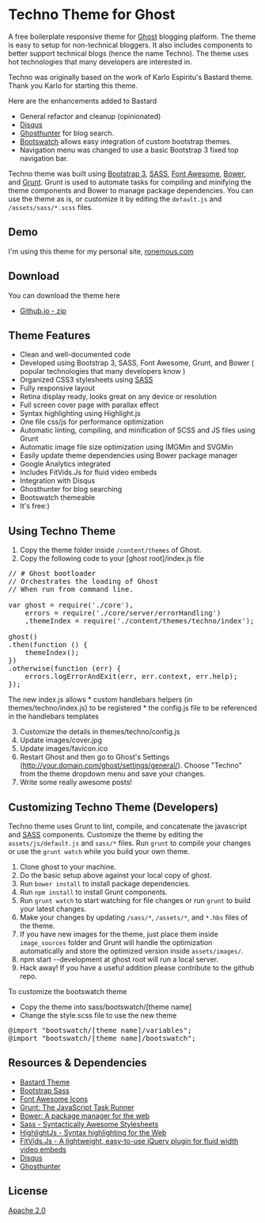 Techno Theme for Ghost
==================

A free boilerplate responsive theme for [Ghost](https://ghost.org) blogging platform.  The theme is easy to setup for non-technical bloggers.  It also includes components to better support technical blogs (hence the name Techno).  The theme uses hot technologies that many developers are interested in.

Techno was originally based on the work of Karlo Espiritu's Bastard theme.  Thank you Karlo for starting this theme.

Here are the enhancements added to Bastard

- General refactor and cleanup (opinionated)
- [Disqus](http://disqus.com/)
- [Ghosthunter](https://github.com/i11ume/ghostHunter) for blog search.
- [Bootswatch](http://bootswatch.com/) allows easy integration of custom bootstrap themes.
- Navigation menu was changed to use a basic Bootstrap 3 fixed top navigation bar.

Techno theme was built using [Bootstrap 3](http://getbootstrap.com/), [SASS](http://sass-lang.com), [Font Awesome](http://fortawesome.github.io/Font-Awesome/), [Bower](http://bower.io/), and [Grunt](http://gruntjs.com/). Grunt is used to automate tasks for compiling and minifying the theme components and Bower to manage package dependencies. You can use the theme as is, or customize it by editing the `default.js` and `/assets/sass/*.scss` files.

## Demo

I'm using this theme for my personal site, [ronemous.com](http://ronemous.com)

## Download

You can download the theme here

- [Github.io - zip](http://mronemous.github.io/ghost-theme-techno)

## Theme Features

* Clean and well-documented code
* Developed using Bootstrap 3, SASS, Font Awesome, Grunt, and Bower ( popular technologies that many developers know )
* Organized CSS3 stylesheets using [SASS](http://sass-lang.com)
* Fully responsive layout
* Retina display ready, looks great on any device or resolution
* Full screen cover page with parallax effect
* Syntax highlighting using Highlight.js
* One file css/js for performance optimization
* Automatic linting, compiling, and minification of SCSS and JS files using Grunt
* Automatic image file size optimization using IMGMin and SVGMin
* Easily update theme dependencies using Bower package manager
* Google Analytics integrated
* Includes FitVids.Js for fluid video embeds
* Integration with Disqus
* Ghosthunter for blog searching
* Bootswatch themeable
* It's free:)

## Using Techno Theme

1. Copy the theme folder inside `/content/themes` of Ghost.
2. Copy the following code to your [ghost root]/index.js file

<pre>
// # Ghost bootloader
// Orchestrates the loading of Ghost
// When run from command line.

var ghost = require('./core'),
    errors = require('./core/server/errorHandling')
    ,themeIndex = require('./content/themes/techno/index');

ghost()
.then(function () {
    themeIndex();
})
.otherwise(function (err) {
    errors.logErrorAndExit(err, err.context, err.help);
});
</pre>

The new index.js allows
    * custom handlebars helpers (in themes/techno/index.js) to be registered
    * the config.js file to be referenced in the handlebars templates

3. Customize the details in themes/techno/config.js
4. Update images/cover.jpg
5. Update images/favicon.ico
6. Restart Ghost and then go to Ghost's Settings (http://your.domain.com/ghost/settings/general/). Choose "Techno" from the theme dropdown menu and save your changes.
7. Write some really awesome posts!

## Customizing Techno Theme (Developers)

Techno theme uses Grunt to lint, compile, and concatenate the javascript and [SASS](http://sass-lang.com/) components. Customize the theme by editing the `assets/js/default.js` and `sass/*` files. Run `grunt` to compile your changes or use the `grunt watch` while you build your own theme.

1. Clone ghost to your machine.
2. Do the basic setup above against your local copy of ghost.
3. Run `bower install` to install package dependencies.
4. Run `npm install` to install Grunt components.
5. Run `grunt watch` to start watching for file changes or run `grunt` to build your latest changes.
6. Make your changes by updating `/sass/*`, `/assets/*`, and `*.hbs` files of the theme.
7. If you have new images for the theme, just place them inside `image_sources` folder and Grunt will handle the optimization automatically and store the optimized version inside `assets/images/`.
8. npm start --development at ghost root will run a local server.
9. Hack away! If you have a useful addition please contribute to the github repo.

To customize the bootswatch theme
- Copy the theme into sass/bootswatch/[theme name]
- Change the style.scss file to use the new theme
<pre>
@import "bootswatch/[theme name]/variables";
@import "bootswatch/[theme name]/bootswatch";
</pre>

## Resources & Dependencies

- [Bastard Theme](https://github.com/karloespiritu/Bastard)
- [Bootstrap Sass](https://github.com/twbs/bootstrap-sass)
- [Font Awesome Icons](http://fortawesome.github.io/Font-Awesome/icons/)
- [Grunt: The JavaScript Task Runner](http://gruntjs.com)
- [Bower: A package manager for the web](http://bower.io)
- [Sass - Syntactically Awesome Stylesheets](http://sass-lang.com/)
- [HighlightJs - Syntax highlighting for the Web](http://highlightjs.org)
- [FitVids.Js - A lightweight, easy-to-use jQuery plugin for fluid width video embeds](http://fitvidsjs.com/)
- [Disqus](http://disqus.com/)
- [Ghosthunter](https://github.com/i11ume/ghostHunter)


## License

[Apache 2.0](http://www.apache.org/licenses/LICENSE-2.0)